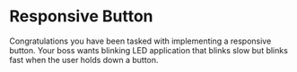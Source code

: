 # Responsive Button
Congratulations you have been tasked with implementing a responsive button.
Your boss wants blinking LED application that blinks slow but blinks fast when the user holds down a button.
